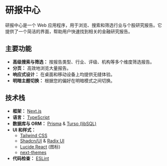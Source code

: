 # 研报中心

研报中心是一个 Web 应用程序，用于浏览、搜索和筛选行业与个股研究报告。它提供了一个简洁的界面，帮助用户快速找到相关的金融研究报告。

## 主要功能

*   **高级搜索与筛选：** 按报告类型、行业、评级、机构等多个维度筛选报告。
*   **分页：** 高效地浏览大量报告。
*   **响应式设计：** 在桌面和移动设备上均提供无缝体验。
*   **明暗主题切换：** 根据您的偏好在明暗模式之间切换。

## 技术栈

*   **框架：** [Next.js](https://nextjs.org/)
*   **语言：** [TypeScript](https://www.typescriptlang.org/)
*   **数据库与 ORM：** [Prisma](https://www.prisma.io/) & [Turso (libSQL)](https://turso.tech/)
*   **UI 和样式：**
    *   [Tailwind CSS](https://tailwindcss.com/)
    *   [Shadcn/UI](https://ui.shadcn.com/) & [Radix UI](https://www.radix-ui.com/)
    *   [Lucide React](https://lucide.dev/) (图标)
    *   [next-themes](https://github.com/pacocoursey/next-themes)
*   **代码检查：** [ESLint](https://eslint.org/)

